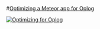 #[Optimizing a Meteor app for Oplog](https://bulletproofmeteor.com/basics/optimizing-for-oplog)

[![Optimizing for Oplog](https://cldup.com/VfEIIUal3L.png)](https://bulletproofmeteor.com/basics/optimizing-for-oplog)
